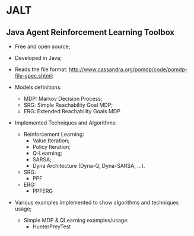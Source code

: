 JALT
======

## Java Agent Reinforcement Learning Toolbox

- Free and open source;
- Developed in Java;
- Reads the file format: <http://www.cassandra.org/pomdp/code/pomdp-file-spec.shtml>;
- Models definitions:
  - MDP: Markov Decision Process;
  - SRG: Simple Reachability Goal MDP;
  - ERG: Extended Reachability Goals MDP
- Implemented Techniques and Algorithms:
  - Reinforcement Learning:
    - Value Iteration;
    - Policy Iteration;
    - Q-Learning;
    - SARSA;
    - Dyna Architecture (Dyna-Q, Dyna-SARSA, ...).
  - SRG:
    - PPF
  - ERG:
    - PPFERG
    
- Various examples implemented to show algorithms and techniques usage;
	- Simple MDP & QLearning examples/usage:
		- HunterPreyTest
		



